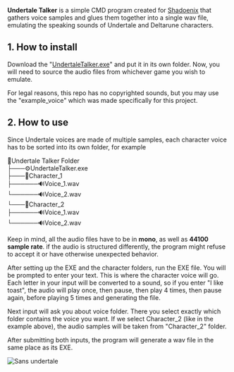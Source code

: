 **Undertale Talker** is a simple CMD program created for [Shadoenix](https://www.youtube.com/@Shadoenix) that gathers voice samples and glues them together into a single wav file, emulating the speaking sounds of Undertale and Deltarune characters.

## 1. How to install
Download the "[UndertaleTalker.exe](https://github.com/KoggaJ/UndertaleTalker/blob/main/UndertaleTalker.exe "UndertaleTalker.exe")" and put it in its own folder. Now, you will need to source the audio files from whichever game you wish to emulate.

For legal reasons, this repo has no copyrighted sounds, but you may use the "example_voice" which was made specifically for this project.

## 2. How to use
Since Undertale voices are made of multiple samples, each character voice has to be sorted into its own folder, for example

📁Undertale Talker Folder<br/>
├───⚙️UndertaleTalker.exe<br/>
├───📁Character_1<br/>
├──────🔊Voice_1.wav<br/>
└──────🔊Voice_2.wav<br/>
└───📁Character_2<br/>
├──────🔊Voice_1.wav<br/>
└──────🔊Voice_2.wav<br/>

Keep in mind, all the audio files have to be in **mono**, as well as **44100 sample rate**. if the audio is structured differently, the program might refuse to accept it or have otherwise unexpected behavior.

After setting up the EXE and the character folders, run the EXE file. You will be prompted to enter your text. This is where the character voice will go. Each letter in your input will be converted to a sound, so if you enter "I like toast", the audio will play once, then pause, then play 4 times, then pause again, before playing 5 times and generating the file.

Next input will ask you about voice folder. There you select exactly which folder contains the voice you want. If we select Character_2 (like in the example above), the audio samples will be taken from "Character_2" folder.

After submitting both inputs, the program will generate a wav file in the same place as its EXE.

![Sans undertale](https://static.wikia.nocookie.net/undertale/images/d/d1/Sans_overworld_tricycle.png/revision/latest?cb=20220122222621)
